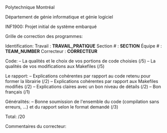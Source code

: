 Polytechnique Montréal

Département de génie informatique et génie logiciel

INF1900: Projet initial de système embarqué

Grille de correction des programmes:

Identification:
  Travail    : __TRAVAIL_PRATIQUE__
  Section #  : __SECTION__
  Équipe #   : __TEAM_NUMBER__
  Correcteur : __CORRECTEUR__

Code:
– La qualités et le choix de vos portions de code choisies   (/5)
– La qualités de vos modifications aux Makefiles             (/5)

Le rapport:
– Explications cohérentes par rapport au code retenu
  pour former la librairie                                   (/2)
– Explications cohérentes par rapport aux Makefiles modifiés (/2)
– Explications claires avec un bon niveau de détails         (/2)
– Bon français                                               (/1)

Généralités:
– Bonne soumission de l'ensemble du code (compilation sans
  erreurs, …) et du rapport selon le format demandé          (/3)

Total: /20

Commentaires du correcteur:
